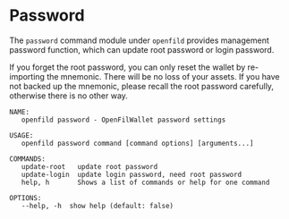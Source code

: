 # Password

The `password` command module under `openfild` provides management password function, which can update root password or login password.&#x20;

If you forget the root password, you can only reset the wallet by re-importing the mnemonic. There will be no loss of your assets. If you have not backed up the mnemonic, please recall the root password carefully, otherwise there is no other way.

```
NAME:
   openfild password - OpenFilWallet password settings

USAGE:
   openfild password command [command options] [arguments...]

COMMANDS:
   update-root   update root password
   update-login  update login password, need root password
   help, h       Shows a list of commands or help for one command

OPTIONS:
   --help, -h  show help (default: false)
```
